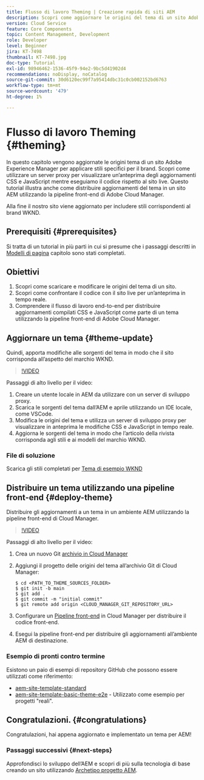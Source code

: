 ```yaml
---
title: Flusso di lavoro Theming | Creazione rapida di siti AEM
description: Scopri come aggiornare le origini del tema di un sito Adobe Experience Manager per applicare stili specifici per il brand. Scopri come utilizzare un server proxy per visualizzare un’anteprima live degli aggiornamenti CSS e JavaScript. Questo tutorial illustra anche come distribuire aggiornamenti del tema in un sito AEM utilizzando la pipeline front-end di Adobe Cloud Manager.
version: Cloud Service
feature: Core Components
topic: Content Management, Development
role: Developer
level: Beginner
jira: KT-7498
thumbnail: KT-7498.jpg
doc-type: Tutorial
exl-id: 98946462-1536-45f9-94e2-9bc5d41902d4
recommendations: noDisplay, noCatalog
source-git-commit: 30d6120ec99f7a95414dbc31c0cb002152bd6763
workflow-type: tm+mt
source-wordcount: '479'
ht-degree: 1%

---
```


# Flusso di lavoro Theming {#theming}

In questo capitolo vengono aggiornate le origini tema di un sito Adobe Experience Manager per applicare stili specifici per il brand. Scopri come utilizzare un server proxy per visualizzare un’anteprima degli aggiornamenti CSS e JavaScript mentre eseguiamo il codice rispetto al sito live. Questo tutorial illustra anche come distribuire aggiornamenti del tema in un sito AEM utilizzando la pipeline front-end di Adobe Cloud Manager.

Alla fine il nostro sito viene aggiornato per includere stili corrispondenti al brand WKND.

## Prerequisiti {#prerequisites}

Si tratta di un tutorial in più parti in cui si presume che i passaggi descritti in [Modelli di pagina](./page-templates.md) capitolo sono stati completati.

## Obiettivi

1. Scopri come scaricare e modificare le origini del tema di un sito.
1. Scopri come confrontare il codice con il sito live per un’anteprima in tempo reale.
1. Comprendere il flusso di lavoro end-to-end per distribuire aggiornamenti compilati CSS e JavaScript come parte di un tema utilizzando la pipeline front-end di Adobe Cloud Manager.

## Aggiornare un tema {#theme-update}

Quindi, apporta modifiche alle sorgenti del tema in modo che il sito corrisponda all’aspetto del marchio WKND.

>[!VIDEO](https://video.tv.adobe.com/v/332918?quality=12&learn=on)

Passaggi di alto livello per il video:

1. Creare un utente locale in AEM da utilizzare con un server di sviluppo proxy.
1. Scarica le sorgenti del tema dall’AEM e aprile utilizzando un IDE locale, come VSCode.
1. Modifica le origini del tema e utilizza un server di sviluppo proxy per visualizzare in anteprima le modifiche CSS e JavaScript in tempo reale.
1. Aggiorna le sorgenti del tema in modo che l’articolo della rivista corrisponda agli stili e ai modelli del marchio WKND.

### File di soluzione

Scarica gli stili completati per [Tema di esempio WKND](assets/theming/WKND-THEME-src-1.1.zip)

## Distribuire un tema utilizzando una pipeline front-end {#deploy-theme}

Distribuire gli aggiornamenti a un tema in un ambiente AEM utilizzando la pipeline front-end di Cloud Manager.

>[!VIDEO](https://video.tv.adobe.com/v/338722?quality=12&learn=on)

Passaggi di alto livello per il video:

1. Crea un nuovo Git [archivio in Cloud Manager](https://experienceleague.adobe.com/docs/experience-manager-cloud-manager/using/managing-code/cloud-manager-repositories.html)
1. Aggiungi il progetto delle origini del tema all’archivio Git di Cloud Manager:

   ```shell
   $ cd <PATH_TO_THEME_SOURCES_FOLDER>
   $ git init -b main
   $ git add .
   $ git commit -m "initial commit"
   $ git remote add origin <CLOUD_MANAGER_GIT_REPOSITORY_URL>
   ```

1. Configurare un [Pipeline front-end](https://experienceleague.adobe.com/docs/experience-manager-cloud-service/implementing/using-cloud-manager/cicd-pipelines/introduction-ci-cd-pipelines.html) in Cloud Manager per distribuire il codice front-end.
1. Esegui la pipeline front-end per distribuire gli aggiornamenti all’ambiente AEM di destinazione.

### Esempio di pronti contro termine

Esistono un paio di esempi di repository GitHub che possono essere utilizzati come riferimento:

* [aem-site-template-standard](https://github.com/adobe/aem-site-template-standard)
* [aem-site-template-basic-theme-e2e](https://github.com/adobe/aem-site-template-basic-theme-e2e) - Utilizzato come esempio per progetti &quot;reali&quot;.

## Congratulazioni. {#congratulations}

Congratulazioni, hai appena aggiornato e implementato un tema per AEM!

### Passaggi successivi {#next-steps}

Approfondisci lo sviluppo dell’AEM e scopri di più sulla tecnologia di base creando un sito utilizzando [Archetipo progetto AEM](../project-archetype/overview.md).
